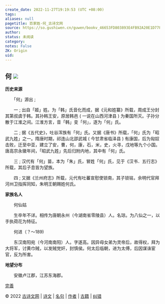 ```yaml
---
create_date: 2022-11-27T19:19:53 (UTC +08:00)
tags: 
aliases: null
pagetitle: 百家姓·何_古诗文网
source: https://so.gushiwen.cn/guwen/bookv_46653FD803893E4FB92A20E1D77FAE2E.aspx
author: 
status: 未阅读
category: 
notes: False
ZK: Origin
uid: 
---
```


## **何** ![](https://song.gushiwen.cn/siteimg/speak-er.png)

**历史来源**

　　「何」源出 ;

　　一 ; 出自「姬」姓。为「韩」氏音化而成，据《元和姓纂》所载，周成王分封其第叔虞于韩。其孙韩王安，原居韩邑 ( 一说在山西河津县 ) 为秦国所灭。子孙分散于江淮之间。江淮方言，音「韩」变「何」，逐为「何」氏。

　　二 ; 据《五代史》，吐谷浑族有「何」氏。又据《唐书》所载，「何」氏为「昭武九姓」之一。隋唐时期，祁连山北邵武城 ( 今甘肃省临泽县 ) 有康国，后为匈奴击败，迁至中亚，建立了安，曹，何，康，石，米，史，火寻，戊地等九个小国。唐高宗永徽年间，「昭武九姓」先后归附内地，其中有「何」氏。

　　三 ; 汉代有「何」苗，本为「朱」氏，冒姓「何」氏，见于《汉书．五行志》所载，其后子息皆为望族。

　　四 ; 又据《兰州府志》所载，元代有吐蕃宣慰使锁南，其子锁铭，余明代官拜河州卫指挥同知，朱明王朝赐姓何氏。

**家族名人**

　　何仙姑

　　生卒年不详。相传为唐朝永州（今湖南省零陵县）人。名琼。为八仙之一，以手执荷花为特征。

　　何进（？～189)

　　东汉南阳宛（今河南南阳）人。字遂高。因异母女弟为灵帝后，故得权，拜为大将军，讨黄巾贼，以发贼党奸，封慎侯。何太后临朝，进为太傅，后因谋诛宦官，反为所害。

**地望分布**

　　安徽卢江郡，江苏东海郡。

[完善](https://so.gushiwen.cn/jiucuo.aspx?u=%e7%ab%a0%e8%8a%822327%e3%80%8a%e7%99%be%e5%ae%b6%e5%a7%93%c2%b7%e4%bd%95%e3%80%8b)

© 2022 [古诗文网](https://www.gushiwen.cn/) | [诗文](https://so.gushiwen.cn/shiwens/) | [名句](https://so.gushiwen.cn/mingjus/) | [作者](https://so.gushiwen.cn/authors/) | [古籍](https://so.gushiwen.cn/guwen/) | [纠错](https://so.gushiwen.cn/jiucuo.aspx?u=)
